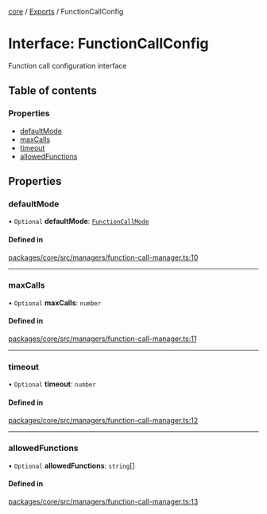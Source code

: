 <!-- 
 ⚠️  AUTO-GENERATED FILE - DO NOT EDIT MANUALLY
 This file is automatically generated by scripts/docs-generator.js
 To make changes, edit the source TypeScript files or update the generator script
-->

[core](../../) / [Exports](../modules) / FunctionCallConfig

# Interface: FunctionCallConfig

Function call configuration interface

## Table of contents

### Properties

- [defaultMode](FunctionCallConfig#defaultmode)
- [maxCalls](FunctionCallConfig#maxcalls)
- [timeout](FunctionCallConfig#timeout)
- [allowedFunctions](FunctionCallConfig#allowedfunctions)

## Properties

### defaultMode

• `Optional` **defaultMode**: [`FunctionCallMode`](../modules#functioncallmode)

#### Defined in

[packages/core/src/managers/function-call-manager.ts:10](https://github.com/woojubb/robota/blob/a84ba23331912a89a9570280d5fa1a0292ba5c7a/packages/core/src/managers/function-call-manager.ts#L10)

___

### maxCalls

• `Optional` **maxCalls**: `number`

#### Defined in

[packages/core/src/managers/function-call-manager.ts:11](https://github.com/woojubb/robota/blob/a84ba23331912a89a9570280d5fa1a0292ba5c7a/packages/core/src/managers/function-call-manager.ts#L11)

___

### timeout

• `Optional` **timeout**: `number`

#### Defined in

[packages/core/src/managers/function-call-manager.ts:12](https://github.com/woojubb/robota/blob/a84ba23331912a89a9570280d5fa1a0292ba5c7a/packages/core/src/managers/function-call-manager.ts#L12)

___

### allowedFunctions

• `Optional` **allowedFunctions**: `string`[]

#### Defined in

[packages/core/src/managers/function-call-manager.ts:13](https://github.com/woojubb/robota/blob/a84ba23331912a89a9570280d5fa1a0292ba5c7a/packages/core/src/managers/function-call-manager.ts#L13)
